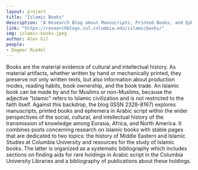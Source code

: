 ```yaml
---
layout: project
title: "Islamic Books"
description: "A Research Blog about Manuscripts, Printed Books, and Ephemera in Arabic Script"
link: "https://researchblogs.cul.columbia.edu/islamicbooks/"
img: islamic-books.jpeg
author: Alex Gil
people:
- Dagmar Riedel
---
```


Books are the material evidence of cultural and intellectual history. As material artifacts, whether written by hand or mechanically printed, they preserve not only written texts, but also information about production modes, reading habits, book ownership, and the book trade. An Islamic book can be made by and for Muslims or non-Muslims, because the adjective “Islamic” refers to Islamic civilization and is not restricted to the faith itself. Against this backdrop, the blog (ISSN 2328-8167) explores manuscripts, printed books and ephemera in Arabic script within the wider perspectives of the social, cultural, and intellectual history of the transmission of knowledge among Eurasia, Africa, and North America.  It combines posts concerning research on Islamic books with stable pages that are dedicated to two topics: the history of Middle Eastern and Islamic Studies at Columbia University and resources for the study of Islamic books.  The latter is organized as a systematic bibliography which includes sections on finding aids for rare holdings in Arabic script in the Columbia University Libraries and a bibliography of publications about these holdings. 